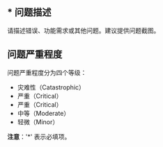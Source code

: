 ## * 问题描述
请描述错误、功能需求或其他问题。建议提供问题截图。

## 问题严重程度
问题严重程度分为四个等级：
- 灾难性（Catastrophic）
- 严重（Critical）
- 严重（Critical）
- 中等（Moderate）
- 轻微（Minor）

**注意**：'*' 表示必填项。